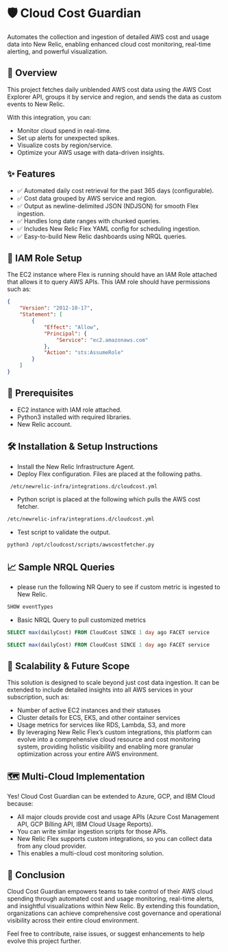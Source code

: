 # 🛡️ Cloud Cost Guardian

Automates the collection and ingestion of detailed AWS cost and usage data into New Relic, enabling enhanced cloud cost monitoring, real-time alerting, and powerful visualization.

## 📌 Overview

This project fetches daily unblended AWS cost data using the AWS Cost Explorer API, groups it by service and region, and sends the data as custom events to New Relic.

With this integration, you can:
- Monitor cloud spend in real-time.
- Set up alerts for unexpected spikes.
- Visualize costs by region/service.
- Optimize your AWS usage with data-driven insights.

## ✨ Features

- ✅ Automated daily cost retrieval for the past 365 days (configurable).
- ✅ Cost data grouped by AWS service and region.
- ✅ Output as newline-delimited JSON (NDJSON) for smooth Flex ingestion.
- ✅ Handles long date ranges with chunked queries.
- ✅ Includes New Relic Flex YAML config for scheduling ingestion.
- ✅ Easy-to-build New Relic dashboards using NRQL queries.

## 🔐 IAM Role Setup

The EC2 instance where Flex is running should have an IAM Role attached that allows it to query AWS APIs.
This IAM role should have permissions such as:

```json
{
    "Version": "2012-10-17",
    "Statement": [
        {
            "Effect": "Allow",
            "Principal": {
                "Service": "ec2.amazonaws.com"
            },
            "Action": "sts:AssumeRole"
        }
    ]
}
```

## 🔧 Prerequisites

- EC2 instance with IAM role attached.
- Python3 installed with required libraries.
- New Relic account.

## 🛠️ Installation & Setup Instructions
- Install the New Relic Infrastructure Agent.
- Deploy Flex configuration.
  Files are placed at the following paths. 
```bash
 /etc/newrelic-infra/integrations.d/cloudcost.yml
```
- Python script is placed at the following which pulls the AWS cost fetcher.
```bash
/etc/newrelic-infra/integrations.d/cloudcost.yml
```
- Test script to validate the output.
```bash
python3 /opt/cloudcost/scripts/awscostfetcher.py
```

## 📈 Sample NRQL Queries

- please run the following NR Query to see if custom metric is ingested to New Relic.
```sql
SHOW eventTypes
```
- Basic NRQL Query to pull customized metrics
```sql
SELECT max(dailyCost) FROM CloudCost SINCE 1 day ago FACET service
```
```sql
SELECT max(dailyCost) FROM CloudCost SINCE 1 day ago FACET service
```


## 🚀 Scalability & Future Scope

This solution is designed to scale beyond just cost data ingestion. It can be extended to include detailed insights into all AWS services in your subscription, such as:
- Number of active EC2 instances and their statuses
- Cluster details for ECS, EKS, and other container services
- Usage metrics for services like RDS, Lambda, S3, and more
- By leveraging New Relic Flex’s custom integrations, this platform can evolve into a comprehensive cloud resource and cost monitoring system, providing holistic visibility and enabling more granular optimization across your entire AWS environment.

## 🗺️ Multi-Cloud Implementation

Yes! Cloud Cost Guardian can be extended to Azure, GCP, and IBM Cloud because:
- All major clouds provide cost and usage APIs (Azure Cost Management API, GCP Billing API, IBM Cloud Usage Reports).
- You can write similar ingestion scripts for those APIs.
- New Relic Flex supports custom integrations, so you can collect data from any cloud provider.
- This enables a multi-cloud cost monitoring solution.

## 🙏 Conclusion

Cloud Cost Guardian empowers teams to take control of their AWS cloud spending through automated cost and usage monitoring, real-time alerts, and insightful visualizations within New Relic. By extending this foundation, organizations can achieve comprehensive cost governance and operational visibility across their entire cloud environment.

Feel free to contribute, raise issues, or suggest enhancements to help evolve this project further.


